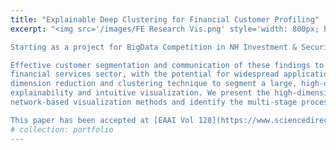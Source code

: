 ```yaml
---
title: "Explainable Deep Clustering for Financial Customer Profiling"
excerpt: "<img src='/images/FE Research Vis.png' style='width: 800px; height: auto;'><br/><br/>

Starting as a project for BigData Competition in NH Investment & Securities with the topic of Advanced Customer Profiling and Personalized Investment Portfolio Curation, I extended our project with teammates into an academic research initiative using high-dimensional cross-sectional data from Korea Institute of Public Finance. <br/><br/>

Effective customer segmentation and communication of these findings to non-experts is a pressing task in the 
financial services sector, with the potential for widespread applications. This study employs a three-stage 
dimension reduction and clustering technique to segment a large, high-dimensional dataset, emphasizing 
explainability and intuitive visualization. We present the high-dimensional data and feature set using novel 
network-based visualization methods and identify the multi-stage process’s optimal configuration. Finally, we derive investment portfolios for each segment to demonstrate an expert system application in financial investment advisory to underscore the importance of explainable segmentations. <br/><br/>

This paper has been accepted at [EAAI Vol 128](https://www.sciencedirect.com/science/article/abs/pii/S0952197623015622?via%3Dihub). Using these findings, I also presented a [poster](../files/2023_IE_Frontier_Poster_BONWOO_KOO.pdf) in IE Frontier, an internal research poster competition in KAIST ISE Department. Also, I have applied this framework to cluster financial securities including stock, and wrote a paper on [Stock Deep Clustering and its application to Fama-French Factor Model](../files/Stock_Deep_Clustering.pdf)."
# collection: portfolio
---
```


<!-- This is an item in your portfolio. It can be have images or nice text. If you name the file .md, it will be parsed as markdown. If you name the file .html, it will be parsed as HTML. Advanced Customer Profiling and Personalized Investment Portfolio Curation<br/> -->
